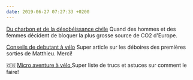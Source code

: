 ```yaml
---
date: 2019-06-27 07:27:33 +0200
---
```


[Du charbon et de la désobéissance civile](https://reporterre.net/6-000-activistes-ont-neutralise-le-charbon-allemand) Quand des hommes et des femmes décident de bloquer la plus grosse source de CO2 d'Europe.

[Conseils de debutant à vélo](http://matthieutober.com/premier-constat-dun-debutant-en-velo) Super article sur les déboires des premières sorties de Matthieu. Merci!

🇬🇧 [Micro aventure à vélo ](https://bikepacking.com/plan/overnighters/) Super liste de trucs et astuces sur comment le faire!
